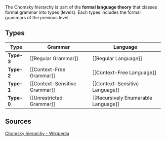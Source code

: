 The Chomsky hierarchy is part of the **formal language theory** that classes formal grammar into types (levels). Each types includes the formal grammars of the previous level.
## Types

| Type       | Grammar                       | Language                            |
| ---------- | ----------------------------- | ----------------------------------- |
| **Type-3** | [[Regular Grammar]]           | [[Regular Language]]                |
| **Type-2** | [[Context-Free Grammar]]      | [[Context-Free Language]]           |
| **Type-1** | [[Context-Sensitive Grammar]] | [[Context-Sensitive Language]]      |
| **Type-0** | [[Unrestricted Grammar]]      | [[Recursively Enumerable Language]] |

## Sources
[Chomsky hierarchy - Wikipedia](https://en.wikipedia.org/wiki/Chomsky_hierarchy)